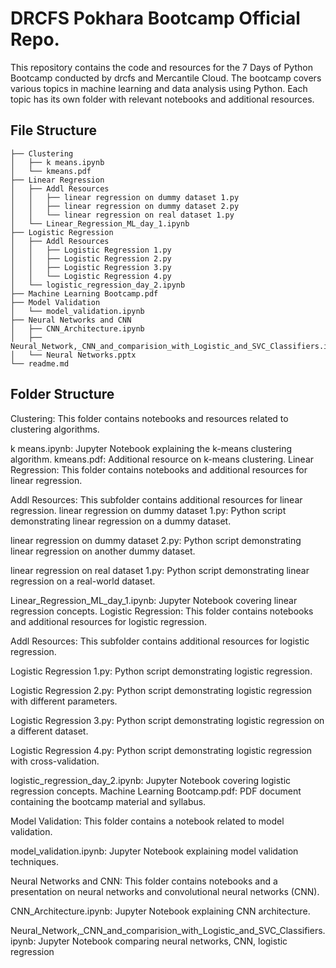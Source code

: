 # DRCFS Pokhara Bootcamp Official Repo.
This repository contains the code and resources for the 7 Days of Python Bootcamp conducted by drcfs and Mercantile Cloud. The bootcamp covers various topics in machine learning and data analysis using Python. Each topic has its own folder with relevant notebooks and additional resources.

## File Structure
```
├── Clustering
│   ├── k means.ipynb
│   └── kmeans.pdf
├── Linear Regression
│   ├── Addl Resources
│   │   ├── linear regression on dummy dataset 1.py
│   │   ├── linear regression on dummy dataset 2.py
│   │   └── linear regression on real dataset 1.py
│   └── Linear_Regression_ML_day_1.ipynb
├── Logistic Regression
│   ├── Addl Resources
│   │   ├── Logistic Regression 1.py
│   │   ├── Logistic Regression 2.py
│   │   ├── Logistic Regression 3.py
│   │   └── Logistic Regression 4.py
│   └── logistic_regression_day_2.ipynb
├── Machine Learning Bootcamp.pdf
├── Model Validation
│   └── model_validation.ipynb
├── Neural Networks and CNN
│   ├── CNN_Architecture.ipynb
│   ├── Neural_Network,_CNN_and_comparision_with_Logistic_and_SVC_Classifiers.ipynb
│   └── Neural Networks.pptx
└── readme.md
```

## Folder Structure

Clustering: This folder contains notebooks and resources related to clustering algorithms.

k means.ipynb: Jupyter Notebook explaining the k-means clustering algorithm.
kmeans.pdf: Additional resource on k-means clustering.
Linear Regression: This folder contains notebooks and additional resources for linear regression.

Addl Resources: This subfolder contains additional resources for linear regression.
linear regression on dummy dataset 1.py: Python script demonstrating linear regression on a dummy dataset.

linear regression on dummy dataset 2.py: Python script demonstrating linear regression on another dummy dataset.

linear regression on real dataset 1.py: Python script demonstrating linear regression on a real-world dataset.

Linear_Regression_ML_day_1.ipynb: Jupyter Notebook covering linear regression concepts.
Logistic Regression: This folder contains notebooks and additional resources for logistic regression.

Addl Resources: This subfolder contains additional resources for logistic regression.

Logistic Regression 1.py: Python script demonstrating logistic regression.

Logistic Regression 2.py: Python script demonstrating logistic regression with different parameters.

Logistic Regression 3.py: Python script demonstrating logistic regression on a different dataset.

Logistic Regression 4.py: Python script demonstrating logistic regression with cross-validation.

logistic_regression_day_2.ipynb: Jupyter Notebook covering logistic regression concepts.
Machine Learning Bootcamp.pdf: PDF document containing the bootcamp material and syllabus.

Model Validation: This folder contains a notebook related to model validation.

model_validation.ipynb: Jupyter Notebook explaining model validation techniques.


Neural Networks and CNN: This folder contains notebooks and a presentation on neural networks and convolutional neural networks (CNN).

CNN_Architecture.ipynb: Jupyter Notebook explaining CNN architecture.

Neural_Network,_CNN_and_comparision_with_Logistic_and_SVC_Classifiers.ipynb: Jupyter Notebook comparing neural networks, CNN, logistic regression
